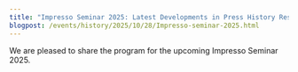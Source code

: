 ```yaml
---
title: "Impresso Seminar 2025: Latest Developments in Press History Research"
blogpost: /events/history/2025/10/28/Impresso-seminar-2025.html
---
```


We are pleased to share the program for the upcoming Impresso Seminar 2025.

